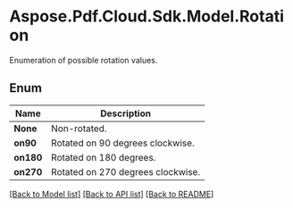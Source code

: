 ﻿# Aspose.Pdf.Cloud.Sdk.Model.Rotation
Enumeration of possible rotation values.

## Enum

 Name | Description
------------ | ------------
**None** | Non-rotated.
**on90** | Rotated on 90 degrees clockwise.
**on180** | Rotated on 180 degrees.
**on270** | Rotated on 270 degrees clockwise.


[[Back to Model list]](../README.md#documentation-for-models) [[Back to API list]](../README.md#documentation-for-api-endpoints) [[Back to README]](../README.md)

